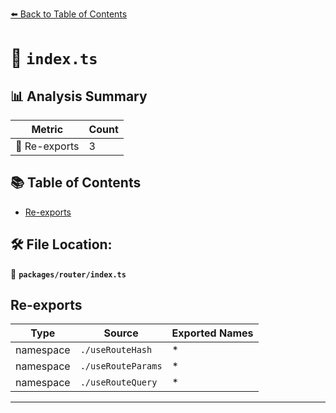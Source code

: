 [⬅️ Back to Table of Contents](../../index.md)

# 📄 `index.ts`

## 📊 Analysis Summary

| Metric | Count |
|--------|-------|
| 🔄 Re-exports | 3 |

## 📚 Table of Contents

- [Re-exports](#re-exports)

## 🛠️ File Location:
📂 **`packages/router/index.ts`**

## Re-exports

| Type | Source | Exported Names |
|------|--------|----------------|
| namespace | `./useRouteHash` | * |
| namespace | `./useRouteParams` | * |
| namespace | `./useRouteQuery` | * |


---